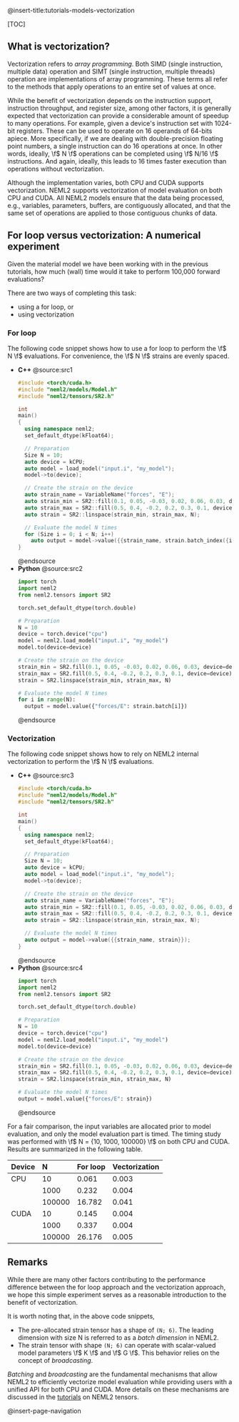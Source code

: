 @insert-title:tutorials-models-vectorization

[TOC]

## What is vectorization?

Vectorization refers to *array programming*.  Both SIMD (single instruction, multiple data) operation and SIMT (single instruction, multiple threads) operation are implementations of array programming. These terms all refer to the methods that apply operations to an entire set of values at once.

While the benefit of vectorization depends on the instruction support, instruction throughput, and register size, among other factors, it is generally expected that vectorization can provide a considerable amount of speedup to many operations.  For example, given a device's instruction set with 1024-bit registers. These can be used to operate on 16 operands of 64-bits apiece. More specifically, if we are dealing with double-precision floating point numbers, a single instruction can do 16 operations at once. In other words, ideally, \f$ N \f$ operations can be completed using \f$ N/16 \f$ instructions. And again, ideally, this leads to 16 times faster execution than operations without vectorization.

Although the implementation varies, both CPU and CUDA supports vectorization. NEML2 supports vectorization of model evaluation on both CPU and CUDA.  All NEML2 models ensure that the data being processed, e.g., variables, parameters, buffers, are contiguously allocated, and that the same set of operations are applied to those contiguous chunks of data.

## For loop versus vectorization: A numerical experiment

Given the material model we have been working with in the previous tutorials, how much (wall) time would it take to perform 100,000 forward evaluations?

There are two ways of completing this task:
- using a for loop, or
- using vectorization

### For loop

The following code snippet shows how to use a for loop to perform the \f$ N \f$ evaluations. For convenience, the \f$ N \f$ strains are evenly spaced.

<div class="tabbed">

- <b class="tab-title">C++</b>
  @source:src1
  ```cpp
  #include <torch/cuda.h>
  #include "neml2/models/Model.h"
  #include "neml2/tensors/SR2.h"

  int
  main()
  {
    using namespace neml2;
    set_default_dtype(kFloat64);

    // Preparation
    Size N = 10;
    auto device = kCPU;
    auto model = load_model("input.i", "my_model");
    model->to(device);

    // Create the strain on the device
    auto strain_name = VariableName("forces", "E");
    auto strain_min = SR2::fill(0.1, 0.05, -0.03, 0.02, 0.06, 0.03, device);
    auto strain_max = SR2::fill(0.5, 0.4, -0.2, 0.2, 0.3, 0.1, device);
    auto strain = SR2::linspace(strain_min, strain_max, N);

    // Evaluate the model N times
    for (Size i = 0; i < N; i++)
      auto output = model->value({{strain_name, strain.batch_index({i})}});
  }
  ```
  @endsource
- <b class="tab-title">Python</b>
  @source:src2
  ```python
  import torch
  import neml2
  from neml2.tensors import SR2

  torch.set_default_dtype(torch.double)

  # Preparation
  N = 10
  device = torch.device("cpu")
  model = neml2.load_model("input.i", "my_model")
  model.to(device=device)

  # Create the strain on the device
  strain_min = SR2.fill(0.1, 0.05, -0.03, 0.02, 0.06, 0.03, device=device)
  strain_max = SR2.fill(0.5, 0.4, -0.2, 0.2, 0.3, 0.1, device=device)
  strain = SR2.linspace(strain_min, strain_max, N)

  # Evaluate the model N times
  for i in range(N):
    output = model.value({"forces/E": strain.batch[i]})
  ```
  @endsource

</div>

### Vectorization

The following code snippet shows how to rely on NEML2 internal vectorization to perform the \f$ N \f$ evaluations.

<div class="tabbed">

- <b class="tab-title">C++</b>
  @source:src3
  ```cpp
  #include <torch/cuda.h>
  #include "neml2/models/Model.h"
  #include "neml2/tensors/SR2.h"

  int
  main()
  {
    using namespace neml2;
    set_default_dtype(kFloat64);

    // Preparation
    Size N = 10;
    auto device = kCPU;
    auto model = load_model("input.i", "my_model");
    model->to(device);

    // Create the strain on the device
    auto strain_name = VariableName("forces", "E");
    auto strain_min = SR2::fill(0.1, 0.05, -0.03, 0.02, 0.06, 0.03, device);
    auto strain_max = SR2::fill(0.5, 0.4, -0.2, 0.2, 0.3, 0.1, device);
    auto strain = SR2::linspace(strain_min, strain_max, N);

    // Evaluate the model N times
    auto output = model->value({{strain_name, strain}});
  }
  ```
  @endsource
- <b class="tab-title">Python</b>
  @source:src4
  ```python
  import torch
  import neml2
  from neml2.tensors import SR2

  torch.set_default_dtype(torch.double)

  # Preparation
  N = 10
  device = torch.device("cpu")
  model = neml2.load_model("input.i", "my_model")
  model.to(device=device)

  # Create the strain on the device
  strain_min = SR2.fill(0.1, 0.05, -0.03, 0.02, 0.06, 0.03, device=device)
  strain_max = SR2.fill(0.5, 0.4, -0.2, 0.2, 0.3, 0.1, device=device)
  strain = SR2.linspace(strain_min, strain_max, N)

  # Evaluate the model N times
  output = model.value({"forces/E": strain})
  ```
  @endsource

</div>

For a fair comparison, the input variables are allocated prior to model evaluation, and only the model evaluation part is timed. The timing study was performed with \f$ N = \{10, 1000, 100000\} \f$ on both CPU and CUDA. Results are summarized in the following table.

| Device | N      | For loop | Vectorization |
| :----- | :----- | :------- | :------------ |
| CPU    | 10     | 0.061    | 0.003         |
|        | 1000   | 0.232    | 0.004         |
|        | 100000 | 16.782   | 0.041         |
| CUDA   | 10     | 0.145    | 0.004         |
|        | 1000   | 0.337    | 0.004         |
|        | 100000 | 26.176   | 0.005         |

## Remarks

While there are many other factors contributing to the performance difference between the for loop approach and the vectorization approach, we hope this simple experiment serves as a reasonable introduction to the benefit of vectorization.

It is worth noting that, in the above code snippets,
- The pre-allocated strain tensor has a shape of `(N; 6)`. The leading dimension with size N is referred to as a *batch dimension* in NEML2.
- The strain tensor with shape `(N; 6)` can operate with scalar-valued model parameters \f$ K \f$ and \f$ G \f$. This behavior relies on the concept of *broadcasting*.

*Batching* and *broadcasting* are the fundamental mechanisms that allow NEML2 to efficiently vectorize model evaluation while providing users with a unified API for both CPU and CUDA. More details on these mechanisms are discussed in the [tutorials](#tutorials-tensors) on NEML2 tensors.

@insert-page-navigation
